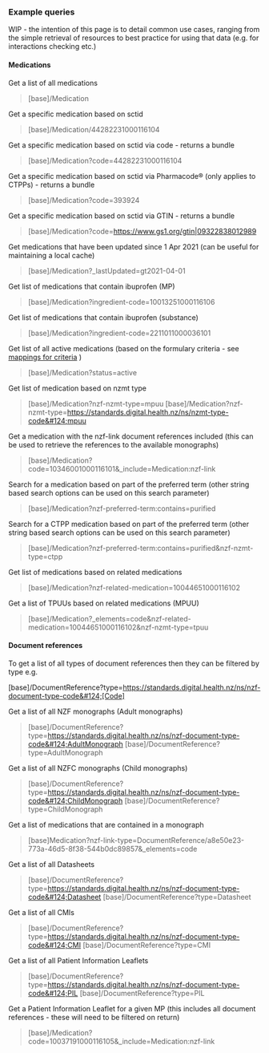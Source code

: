 ### Example queries

WIP - the intention of this page is to detail common use cases, ranging from the simple retrieval of resources to best practice for using that data (e.g. for interactions checking etc.)

#### Medications


Get a list of all medications
>[base]/Medication

Get a specific medication based on sctid
>[base]/Medication/44282231000116104

Get a specific medication based on sctid via code - returns a bundle
>[base]/Medication?code=44282231000116104

Get a specific medication based on sctid via Pharmacode® (only applies to CTPPs) - returns a bundle
>[base]/Medication?code=393924

Get a specific medication based on sctid via GTIN - returns a bundle
>[base]/Medication?code=https://www.gs1.org/gtin|09322838012989

Get medications that have been updated since 1 Apr 2021 (can be useful for maintaining a local cache)
>[base]/Medication?_lastUpdated=gt2021-04-01


Get list of medications that contain ibuprofen (MP)
>[base]/Medication?ingredient-code=10013251000116106

Get list of medications that contain ibuprofen (substance)
>[base]/Medication?ingredient-code=2211011000036101

Get list of all active medications (based on the formulary criteria - see [mappings for criteria](./mapping.html) )
>[base]/Medication?status=active

Get list of medication based on nzmt type
>[base]/Medication?nzf-nzmt-type=mpuu
>[base]/Medication?nzf-nzmt-type=https://standards.digital.health.nz/ns/nzmt-type-code&#124;mpuu

Get a medication with the nzf-link document references included (this can be used to retrieve the references to the available monographs)
>[base]/Medication?code=10346001000116101&_include=Medication:nzf-link

Search for a medication based on part of the preferred term (other string based search options can be used on this search parameter)
>[base]/Medication?nzf-preferred-term:contains=purified

Search for a CTPP medication based on part of the preferred term (other string based search options can be used on this search parameter)
>[base]/Medication?nzf-preferred-term:contains=purified&nzf-nzmt-type=ctpp

Get list of medications based on related medications
>[base]/Medication?nzf-related-medication=10044651000116102

Get a list of TPUUs based on related medications (MPUU)
>[base]/Medication?_elements=code&nzf-related-medication=10044651000116102&nzf-nzmt-type=tpuu




#### Document references

To get a list of all types of document references then they can be filtered by type e.g.

[base]/DocumentReference?type=https://standards.digital.health.nz/ns/nzf-document-type-code&#124;[Code]

Get a list of all NZF monographs (Adult monographs)
>[base]/DocumentReference?type=https://standards.digital.health.nz/ns/nzf-document-type-code&#124;AdultMonograph
>[base]/DocumentReference?type=AdultMonograph

Get a list of all NZFC monographs (Child monographs)
>[base]/DocumentReference?type=https://standards.digital.health.nz/ns/nzf-document-type-code&#124;ChildMonograph
>[base]/DocumentReference?type=ChildMonograph

Get a list of medications that are contained in a monograph
>[base]Medication?nzf-link-type=DocumentReference/a8e50e23-773a-46d5-8f38-544b0dc89857&_elements=code

Get a list of all Datasheets
>[base]/DocumentReference?type=https://standards.digital.health.nz/ns/nzf-document-type-code&#124;Datasheet
>[base]/DocumentReference?type=Datasheet

Get a list of all CMIs
>[base]/DocumentReference?type=https://standards.digital.health.nz/ns/nzf-document-type-code&#124;CMI
>[base]/DocumentReference?type=CMI

Get a list of all Patient Information Leaflets
>[base]/DocumentReference?type=https://standards.digital.health.nz/ns/nzf-document-type-code&#124;PIL
>[base]/DocumentReference?type=PIL

Get a Patient Information Leaflet for a given MP (this includes all document references - these will need to be filtered on return)
>[base]/Medication?code=10037191000116105&_include=Medication:nzf-link